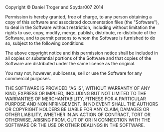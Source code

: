 Copyright © Daniel Troger and Spydar007 2014

Permission is hereby granted, free of charge, to any person obtaining a copy of
this software and associated documentation files (the "Software"), to deal in
the Software without restriction, including without limitation the rights to
use, copy, modify, merge, publish, distribute, re-distribute of the Software,
and to permit persons to whom the Software is furnished to do so,
subject to the following conditions:

The above copyright notice and this permission notice shall be included in all
copies or substantial portions of the Software and that copies of the Software
are distributed under the same license as the original.

You may not, however, sublicense, sell or use the Software for any commercial purposes.

THE SOFTWARE IS PROVIDED "AS IS", WITHOUT WARRANTY OF ANY KIND, EXPRESS OR
IMPLIED, INCLUDING BUT NOT LIMITED TO THE WARRANTIES OF MERCHANTABILITY, FITNESS
FOR A PARTICULAR PURPOSE AND NONINFRINGEMENT. IN NO EVENT SHALL THE AUTHORS OR
COPYRIGHT HOLDERS BE LIABLE FOR ANY CLAIM, DAMAGES OR OTHER LIABILITY, WHETHER
IN AN ACTION OF CONTRACT, TORT OR OTHERWISE, ARISING FROM, OUT OF OR IN
CONNECTION WITH THE SOFTWARE OR THE USE OR OTHER DEALINGS IN THE SOFTWARE.
